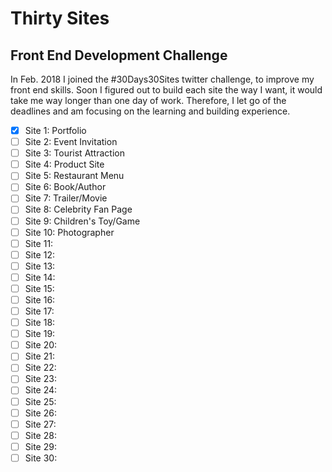 # Thirty Sites

## Front End Development Challenge

In Feb. 2018 I joined the #30Days30Sites twitter challenge, to improve my front end skills. Soon I figured out to build each site the way I want, it would take me way longer than one day of work. Therefore, I let go of the deadlines and am focusing on the learning and building experience.


- [x] Site 1: Portfolio
- [ ] Site 2: Event Invitation
- [ ] Site 3: Tourist Attraction
- [ ] Site 4: Product Site
- [ ] Site 5: Restaurant Menu
- [ ] Site 6: Book/Author
- [ ] Site 7: Trailer/Movie
- [ ] Site 8: Celebrity Fan Page
- [ ] Site 9: Children's Toy/Game
- [ ] Site 10: Photographer
- [ ] Site 11:
- [ ] Site 12:
- [ ] Site 13:
- [ ] Site 14:
- [ ] Site 15:
- [ ] Site 16:
- [ ] Site 17:
- [ ] Site 18:
- [ ] Site 19:
- [ ] Site 20:
- [ ] Site 21:
- [ ] Site 22:
- [ ] Site 23:
- [ ] Site 24:
- [ ] Site 25:
- [ ] Site 26:
- [ ] Site 27:
- [ ] Site 28:
- [ ] Site 29:
- [ ] Site 30:
